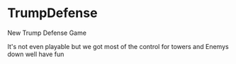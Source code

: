# TrumpDefense
New Trump Defense Game

It's not even playable but we got most of the control for towers and Enemys down well have fun 
